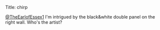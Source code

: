 Title: chirp

<a href="http://twitter.com/TheEarlofEssex1">@TheEarlofEssex1</a> I'm intrigued by the black&amp;white double panel on the right wall. Who's the artist?
